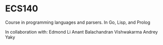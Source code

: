 # ECS140
Course in programming languages and parsers. In Go, Lisp, and Prolog

In collaboration with:
  Edmond Li 
  Anant Balachandran Vishwakarma
  Andrey Yaky
